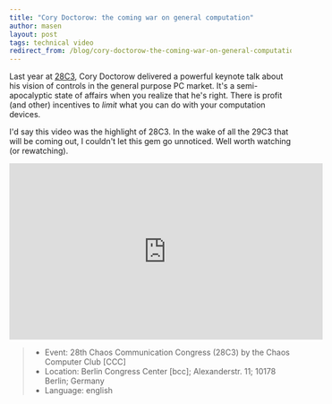 ```yaml
---
title: "Cory Doctorow: the coming war on general computation"
author: masen
layout: post
tags: technical video
redirect_from: /blog/cory-doctorow-the-coming-war-on-general-computation.html
---
```


Last year at
[28C3](http://events.ccc.de/congress/2011/wiki/Documentation), Cory
Doctorow delivered a powerful keynote talk about his vision of controls
in the general purpose PC market. It\'s a semi-apocalyptic state of
affairs when you realize that he\'s right. There is profit (and other)
incentives to *limit* what you can do with your computation devices.

I\'d say this video was the highlight of 28C3. In the wake of all the
29C3 that will be coming out, I couldn\'t let this gem go unnoticed.
Well worth watching (or rewatching).

<iframe width="560" height="315" src="https://www.youtube.com/embed/HUEvRyemKSg" frameborder="0" allow="autoplay; encrypted-media" allowfullscreen></iframe>

> - Event: 28th Chaos Communication Congress (28C3) by the Chaos Computer Club \[CCC\]
> - Location: Berlin Congress Center \[bcc\]; Alexanderstr. 11; 10178 Berlin; Germany
> - Language: english
